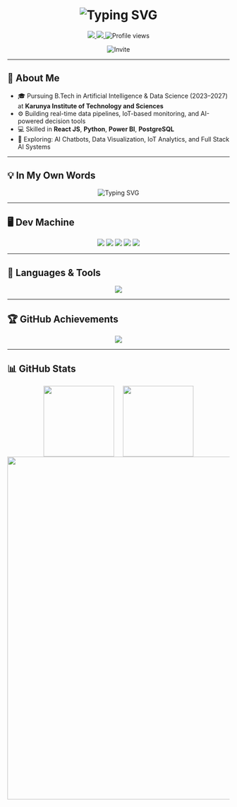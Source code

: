 <h1 align="center">
  <img src="https://readme-typing-svg.demolab.com?font=Fira+Code&size=32&pause=800&center=true&vCenter=true&width=435&lines=Hi%2C+I'm+Earnest+S.;AI+%26+Data+Enthusiast;IoT+Enthusiast+%7C" alt="Typing SVG" />
</h1>

<p align="center">
  
  <a href="https://earni.netlify.app" target="_blank">
    <img src="https://img.shields.io/badge/Portfolio-View-red?style=for-the-badge&logo=googlechrome&logoColor=white&logoWidth=32" />
  </a>
  
  <a href="https://www.linkedin.com/in/earnest-kirubakaran-oswarld-s/">
    <img src="https://img.shields.io/badge/LinkedIn-Connect-blue?style=for-the-badge&logo=linkedin&logoColor=white&logoWidth=32" />
  </a>
  
  <img src="https://komarev.com/ghpvc/?username=earnest-s&style=for-the-badge&color=green&label=Profile%20Views&logo=eye&logoColor=white&logoWidth=32" alt="Profile views" />
</p>

<p align="center">
  <img src="https://readme-typing-svg.demolab.com?font=JetBrains+Mono&size=20&duration=5000&pause=500&color=FF79C6&center=true&vCenter=true&width=600&lines=Let%27s+build+something+awesome+together!;Open+to+collabs+%26+coffee+chats+%E2%98%95" alt="Invite" />
</p>
<hr>

## 👤 About Me

- 🎓 Pursuing B.Tech in Artificial Intelligence & Data Science (2023–2027) at **Karunya Institute of Technology and Sciences**
- ⚙️ Building real-time data pipelines, IoT-based monitoring, and AI-powered decision tools
- 💻 Skilled in **React JS**, **Python**, **Power BI**, **PostgreSQL**
- 🚀 Exploring: AI Chatbots, Data Visualization, IoT Analytics, and Full Stack AI Systems

---

## 💡 In My Own Words
<div align="center">
  <img src="https://readme-typing-svg.demolab.com?font=Fira+Code&size=20&duration=4000&pause=1000&color=00FFA3&center=true&vCenter=true&width=600&lines=Turning+data+into+decisions;Building+AI+that+solves+real+problems;From+IoT+sensors+to+smart+insights" alt="Typing SVG" />
</div>

---

## 🖥️ Dev Machine

<p align="center">
  <img src="https://img.shields.io/badge/Lenovo-LOQ-E2231A?style=for-the-badge&logo=lenovo&logoColor=white" />
  <img src="https://img.shields.io/badge/Intel-Core_i7-0071C5?style=for-the-badge&logo=intel&logoColor=white" />
  <img src="https://img.shields.io/badge/NVIDIA-RTX_4050-76B900?style=for-the-badge&logo=nvidia&logoColor=white" />
  <img src="https://img.shields.io/badge/RAM-24GB_DDR5-0A66C2?style=for-the-badge" />
  <img src="https://img.shields.io/badge/OS-Windows_11-0078D4?style=for-the-badge&logo=windows&logoColor=white" /> 
</p>

---

## 🧰 Languages & Tools

<p align="center">
  <img src="https://skillicons.dev/icons?i=python,js,react,nodejs,postgresql,mongodb,html,css,vscode,github,git,powershell,arduino,raspberrypi" />
</p>

---

## 🏆 GitHub Achievements

<div align="center">
  <img src="https://github-profile-trophy.vercel.app/?username=earnest-s&theme=onedark&row=1&column=6" />
</div>

---

## 📊 GitHub Stats

<div align="center" style="display: flex; flex-wrap: wrap; justify-content: center; gap: 20px;">

  <img src="https://github-readme-stats.vercel.app/api?username=earnest-s&show_icons=true&theme=tokyonight&hide_border=true&include_all_commits=true&count_private=true&card_width=420" height="160px" />

  <img src="https://github-readme-stats.vercel.app/api/top-langs/?username=earnest-s&layout=compact&theme=tokyonight&hide_border=true&card_width=420" height="160px" />

</div>

<div align="center">
  <img src="https://github-readme-activity-graph.vercel.app/graph?username=earnest-s&theme=tokyo-night&hide_border=true&area=true&radius=16" width="775px" />
</div>
